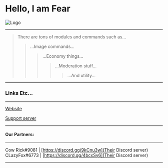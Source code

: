 # Hello, I am Fear

![Logo](https://cdn.discordapp.com/attachments/606583050591141927/622094020771971072/fear-logo-90x90.png)

---

> There are tons of modules and commands such as...
>> ...Image commands...
>>> ...Economy things...
>>>> ...Moderation stuff...
>>>>> ...And utility...

---

### Links Etc...

---

[Website](https://fearboat.business.site)

[Support server](https://discord.gg/JfWcEFS)

---

#### Our Partners:

---

Cow Rick#9081 | [https://discord.gg/9kCnu3w](Their Discord server)
CLazyFox#6773 | [https://discord.gg/4bcxSy6](Their Discord server)

---
